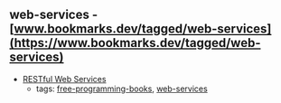 web-services - [www.bookmarks.dev/tagged/web-services](https://www.bookmarks.dev/tagged/web-services)
---
* [RESTful Web Services](http://restfulwebapis.org/RESTful_Web_Services.pdf)
    * tags: [free-programming-books](../tagged/free-programming-books.md), [web-services](../tagged/web-services.md)
